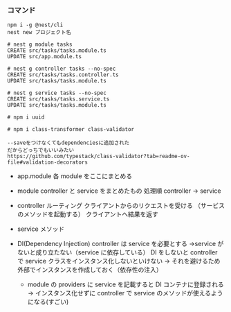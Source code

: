 ### コマンド

```
npm i -g @nest/cli
nest new プロジェクト名
```

```
# nest g module tasks
CREATE src/tasks/tasks.module.ts
UPDATE src/app.module.ts

# nest g controller tasks --no-spec
CREATE src/tasks/tasks.controller.ts
UPDATE src/tasks/tasks.module.ts

# nest g service tasks --no-spec
CREATE src/tasks/tasks.service.ts
UPDATE src/tasks/tasks.module.ts
```

```idをuuidで自動採番
# npm i uuid
```

```バリデーション
# npm i class-transformer class-validator

--saveをつけなくてもdependenciesに追加された
だからどっちでもいいみたい
https://github.com/typestack/class-validator?tab=readme-ov-file#validation-decorators
```

- app.module
  各 module をここにまとめる

- module
  controller と service をまとめたもの
  処理順 controller → service

- controller
  ルーティング
  クライアントからのリクエストを受ける
  （サービスのメソッドを起動する）
  クライアントへ結果を返す

- service
  メソッド

- DI(Dependency Injection)
  controller は service を必要とする →service がないと成り立たない（service に依存している）
  DI をしないと controller で service クラスをインスタンス化しないといけない
  → それを避けるため外部でインスタンスを作成しておく（依存性の注入）
  - module の providers に service を記載すると DI コンテナに登録される
    → インスタンス化せずに controller で service のメソッドが使えるようになる(すごい)
